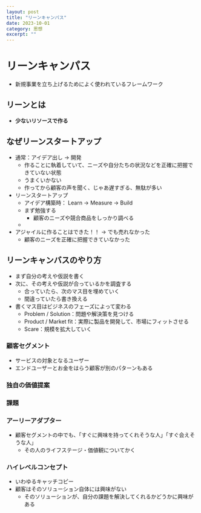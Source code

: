 ```yaml
---
layout: post
title: "リーンキャンパス"
date: 2023-10-01
category: 思想
excerpt: ""
---
```

# リーンキャンパス
- 新規事業を立ち上げるためによく使われているフレームワーク

## リーンとは
- **少ないリソースで作る**


## なぜリーンスタートアップ
- 通常：アイデア出し -> 開発
  - 作ることに執着していて、ニーズや自分たちの状況などを正確に把握できていない状態
  - うまくいかない
  - 作ってから顧客の声を聞く、じゃあ遅すぎる、無駄が多い
- リーンスタートアップ
  - アイデア構築時： Learn -> Measure -> Build
  - まず勉強する
    - 顧客のニーズや競合商品をしっかり調べる
  - 
- アジャイルに作ることはできた！！ -> でも売れなかった
  - 顧客のニーズを正確に把握できていなかった


## リーンキャンバスのやり方
- まず自分の考えや仮説を書く
- 次に、その考えや仮説が合っているかを調査する
  - 合っていたら、次のマス目を埋めていく
  - 間違っていたら書き換える
- 書くマス目はビジネスのフェーズによって変わる
  - Problem / Solution：問題や解決策を見つける
  - Product / Market fit：実際に製品を開発して、市場にフィットさせる
  - Scare：規模を拡大していく
 
### 顧客セグメント
- サービスの対象となるユーザー
- エンドユーザーとお金をはらう顧客が別のパターンもある

### 独自の価値提案


### 課題


### アーリーアダプター
- 顧客セグメントの中でも、「すぐに興味を持ってくれそうな人」「すぐ会えそうな人」
  - その人のライフステージ・価値観についてかく
 
### ハイレベルコンセプト
- いわゆるキャッチコピー
- 顧客はそのソリューション自体には興味がない
  - そのソリューションが、自分の課題を解決してくれるかどうかに興味がある
